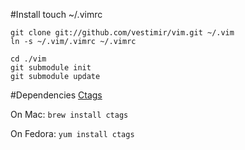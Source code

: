 #Install
    touch ~/.vimrc

    git clone git://github.com/vestimir/vim.git ~/.vim
    ln -s ~/.vim/.vimrc ~/.vimrc

    cd ./vim
    git submodule init
    git submodule update

#Dependencies
[Ctags](http://ctags.sourceforge.net/)

On Mac: `brew install ctags`

On Fedora: `yum install ctags`
